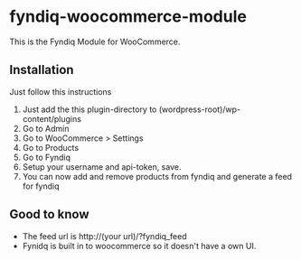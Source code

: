 # fyndiq-woocommerce-module

This is the Fyndiq Module for WooCommerce.

## Installation
Just follow this instructions

1. Just add the this plugin-directory to (wordpress-root)/wp-content/plugins
1. Go to Admin
1. Go to WooCommerce > Settings
1. Go to Products
1. Go to Fyndiq
1. Setup your username and api-token, save.
1. You can now add and remove products from fyndiq and generate a feed for fyndiq

## Good to know

* The feed url is http://(your url)/?fyndiq_feed
* Fynidq is built in to woocommerce so it doesn't have a own UI.